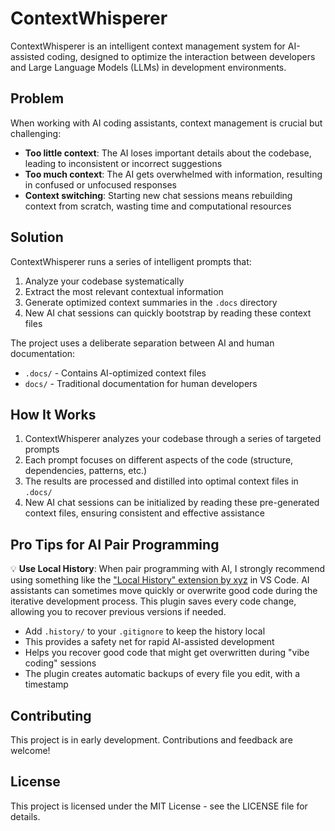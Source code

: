 # ContextWhisperer

ContextWhisperer is an intelligent context management system for AI-assisted coding, designed to optimize the interaction between developers and Large Language Models (LLMs) in development environments.

## Problem

When working with AI coding assistants, context management is crucial but challenging:
- **Too little context**: The AI loses important details about the codebase, leading to inconsistent or incorrect suggestions
- **Too much context**: The AI gets overwhelmed with information, resulting in confused or unfocused responses
- **Context switching**: Starting new chat sessions means rebuilding context from scratch, wasting time and computational resources

## Solution

ContextWhisperer runs a series of intelligent prompts that:
1. Analyze your codebase systematically
2. Extract the most relevant contextual information
3. Generate optimized context summaries in the `.docs` directory
4. New AI chat sessions can quickly bootstrap by reading these context files

The project uses a deliberate separation between AI and human documentation:
- `.docs/` - Contains AI-optimized context files
- `docs/` - Traditional documentation for human developers

## How It Works

1. ContextWhisperer analyzes your codebase through a series of targeted prompts
2. Each prompt focuses on different aspects of the code (structure, dependencies, patterns, etc.)
3. The results are processed and distilled into optimal context files in `.docs/`
4. New AI chat sessions can be initialized by reading these pre-generated context files, ensuring consistent and effective assistance

## Pro Tips for AI Pair Programming

💡 **Use Local History**: When pair programming with AI, I strongly recommend using something like the ["Local History" extension by xyz](https://marketplace.visualstudio.com/items?itemName=xyz.local-history) in VS Code. AI assistants can sometimes move quickly or overwrite good code during the iterative development process. This plugin saves every code change, allowing you to recover previous versions if needed.

- Add `.history/` to your `.gitignore` to keep the history local
- This provides a safety net for rapid AI-assisted development
- Helps you recover good code that might get overwritten during "vibe coding" sessions
- The plugin creates automatic backups of every file you edit, with a timestamp

## Contributing

This project is in early development. Contributions and feedback are welcome!

## License

This project is licensed under the MIT License - see the LICENSE file for details. 